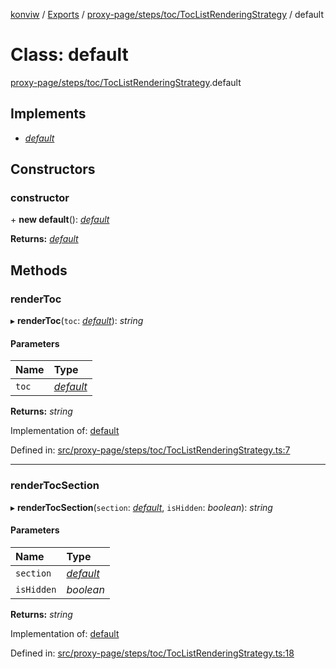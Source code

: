 [konviw]() / [Exports](../modules.md) / [proxy-page/steps/toc/TocListRenderingStrategy](../modules/proxy_page_steps_toc_toclistrenderingstrategy.md) / default

# Class: default

[proxy-page/steps/toc/TocListRenderingStrategy](../modules/proxy_page_steps_toc_toclistrenderingstrategy.md).default

## Implements

- [*default*](../interfaces/proxy_page_steps_toc_tocrenderingstrategy.default.md)

## Constructors

### constructor

\+ **new default**(): [*default*](proxy_page_steps_toc_toclistrenderingstrategy.default.md)

**Returns:** [*default*](proxy_page_steps_toc_toclistrenderingstrategy.default.md)

## Methods

### renderToc

▸ **renderToc**(`toc`: [*default*](proxy_page_steps_toc_toc.default.md)): *string*

#### Parameters

| Name | Type |
| :------ | :------ |
| `toc` | [*default*](proxy_page_steps_toc_toc.default.md) |

**Returns:** *string*

Implementation of: [default](../interfaces/proxy_page_steps_toc_tocrenderingstrategy.default.md)

Defined in: [src/proxy-page/steps/toc/TocListRenderingStrategy.ts:7](https://github.com/Sanofi-IADC/konviw/blob/d2e0da9/src/proxy-page/steps/toc/TocListRenderingStrategy.ts#L7)

___

### renderTocSection

▸ **renderTocSection**(`section`: [*default*](proxy_page_steps_toc_tocsection.default.md), `isHidden`: *boolean*): *string*

#### Parameters

| Name | Type |
| :------ | :------ |
| `section` | [*default*](proxy_page_steps_toc_tocsection.default.md) |
| `isHidden` | *boolean* |

**Returns:** *string*

Implementation of: [default](../interfaces/proxy_page_steps_toc_tocrenderingstrategy.default.md)

Defined in: [src/proxy-page/steps/toc/TocListRenderingStrategy.ts:18](https://github.com/Sanofi-IADC/konviw/blob/d2e0da9/src/proxy-page/steps/toc/TocListRenderingStrategy.ts#L18)
